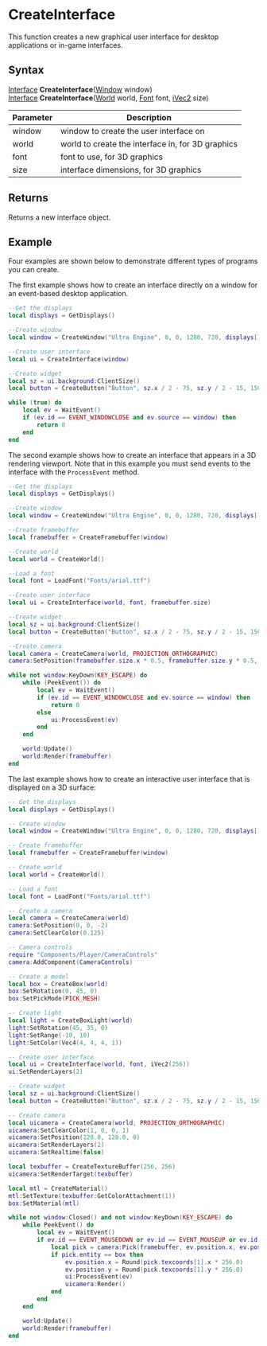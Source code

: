 # CreateInterface

This function creates a new graphical user interface for desktop applications or in-game interfaces.

## Syntax

[Interface](Interface.md) **CreateInterface**([Window](Window.md) window) <br>
[Interface](Interface.md) **CreateInterface**([World](World.md) world, [Font](Font.md) font, [iVec2](iVec2.md) size)

| Parameter | Description |
| --- | --- |
| window | window to create the user interface on |
| world | world to create the interface in, for 3D graphics |
| font | font to use, for 3D graphics |
| size | interface dimensions, for 3D graphics |

## Returns

Returns a new interface object.

## Example

Four examples are shown below to demonstrate different types of programs you can create.

The first example shows how to create an interface directly on a window for an event-based desktop application.

```lua
--Get the displays
local displays = GetDisplays()

--Create window
local window = CreateWindow("Ultra Engine", 0, 0, 1280, 720, displays[1])

--Create user interface
local ui = CreateInterface(window)

--Create widget
local sz = ui.background:ClientSize()
local button = CreateButton("Button", sz.x / 2 - 75, sz.y / 2 - 15, 150, 30, ui.background)

while (true) do
    local ev = WaitEvent()
    if (ev.id == EVENT_WINDOWCLOSE and ev.source == window) then
        return 0
    end
end
```

The second example shows how to create an interface that appears in a 3D rendering viewport. Note that in this example you must send events to the interface with the `ProcessEvent` method.

```lua
--Get the displays
local displays = GetDisplays()

--Create window
local window = CreateWindow("Ultra Engine", 0, 0, 1280, 720, displays[1])

--Create framebuffer
local framebuffer = CreateFramebuffer(window)

--Create world
local world = CreateWorld()

--Load a font
local font = LoadFont("Fonts/arial.ttf")

--Create user interface
local ui = CreateInterface(world, font, framebuffer.size)

--Create widget
local sz = ui.background:ClientSize()
local button = CreateButton("Button", sz.x / 2 - 75, sz.y / 2 - 15, 150, 30, ui.background)

--Create camera
local camera = CreateCamera(world, PROJECTION_ORTHOGRAPHIC)
camera:SetPosition(framebuffer.size.x * 0.5, framebuffer.size.y * 0.5, 0)

while not window:KeyDown(KEY_ESCAPE) do
    while (PeekEvent()) do
        local ev = WaitEvent()
        if (ev.id == EVENT_WINDOWCLOSE and ev.source == window) then
            return 0
        else
            ui:ProcessEvent(ev)
        end
    end

    world:Update()
    world:Render(framebuffer)
end
```

The last example shows how to create an interactive user interface that is displayed on a 3D surface:

```lua
-- Get the displays
local displays = GetDisplays()

-- Create window
local window = CreateWindow("Ultra Engine", 0, 0, 1280, 720, displays[1])

-- Create framebuffer
local framebuffer = CreateFramebuffer(window)

-- Create world
local world = CreateWorld()

-- Load a font
local font = LoadFont("Fonts/arial.ttf")

-- Create a camera
local camera = CreateCamera(world)
camera:SetPosition(0, 0, -2)
camera:SetClearColor(0.125)

-- Camera controls
require "Components/Player/CameraControls"
camera:AddComponent(CameraControls)

-- Create a model
local box = CreateBox(world)
box:SetRotation(0, 45, 0)
box:SetPickMode(PICK_MESH)

-- Create light
local light = CreateBoxLight(world)
light:SetRotation(45, 35, 0)
light:SetRange(-10, 10)
light:SetColor(Vec4(4, 4, 4, 1))

-- Create user interface
local ui = CreateInterface(world, font, iVec2(256))
ui:SetRenderLayers(2)

-- Create widget
local sz = ui.background:ClientSize()
local button = CreateButton("Button", sz.x / 2 - 75, sz.y / 2 - 15, 150, 30, ui.background)

-- Create camera
local uicamera = CreateCamera(world, PROJECTION_ORTHOGRAPHIC)
uicamera:SetClearColor(1, 0, 0, 1)
uicamera:SetPosition(128.0, 128.0, 0)
uicamera:SetRenderLayers(2)
uicamera:SetRealtime(false)

local texbuffer = CreateTextureBuffer(256, 256)
uicamera:SetRenderTarget(texbuffer)

local mtl = CreateMaterial()
mtl:SetTexture(texbuffer:GetColorAttachment(1))
box:SetMaterial(mtl)

while not window:Closed() and not window:KeyDown(KEY_ESCAPE) do
    while PeekEvent() do
        local ev = WaitEvent()
        if ev.id == EVENT_MOUSEDOWN or ev.id == EVENT_MOUSEUP or ev.id == EVENT_MOUSEMOVE then
            local pick = camera:Pick(framebuffer, ev.position.x, ev.position.y, 0, true)
            if pick.entity == box then
                ev.position.x = Round(pick.texcoords[1].x * 256.0)
                ev.position.y = Round(pick.texcoords[1].y * 256.0)
                ui:ProcessEvent(ev)
                uicamera:Render()
            end
        end
    end

    world:Update()
    world:Render(framebuffer)
end
```
